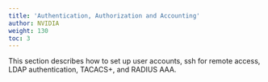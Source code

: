 ```yaml
---
title: 'Authentication, Authorization and Accounting'
author: NVIDIA
weight: 130
toc: 3
---
```

This section describes how to set up user accounts, ssh for remote access, LDAP authentication, TACACS+, and RADIUS AAA.
